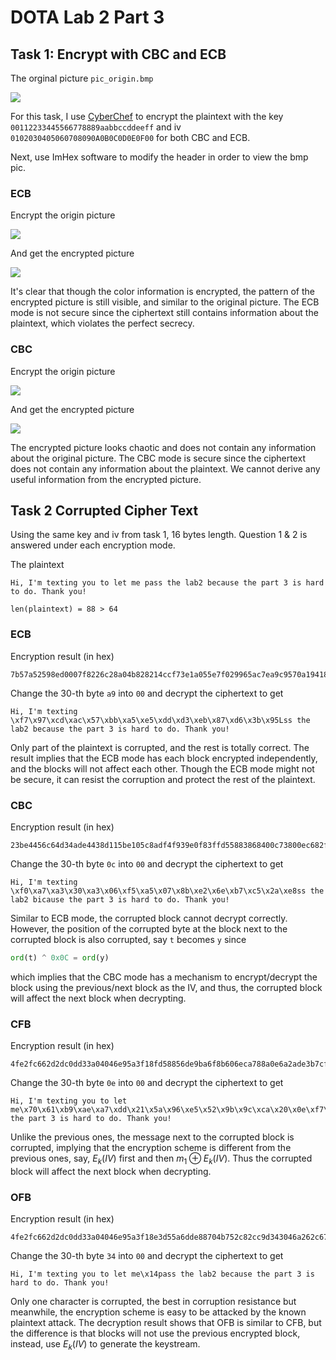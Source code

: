 # DOTA Lab 2 Part 3

## Task 1: Encrypt with CBC and ECB

The orginal picture `pic_origin.bmp`

![](https://gist.githubusercontent.com/chanbengz/a29058bb1ffbb8928a160b6546d4ce63/raw/6f2f78c782266ace3152a425886e1a1e0cce5561/pic_original.bmp)

For this task, I use [CyberChef](https://gchq.github.io/CyberChef/) to encrypt the plaintext with the key `00112233445566778889aabbccddeeff` and iv `0102030405060708090A0B0C0D0E0F00` for both CBC and ECB.

Next, use ImHex software to modify the header in order to view the bmp pic.

### ECB

Encrypt the origin picture

![](https://gist.githubusercontent.com/chanbengz/a29058bb1ffbb8928a160b6546d4ce63/raw/6f2f78c782266ace3152a425886e1a1e0cce5561/ecb_encrypt.png)

And get the encrypted picture

![](https://gist.githubusercontent.com/chanbengz/a29058bb1ffbb8928a160b6546d4ce63/raw/6f2f78c782266ace3152a425886e1a1e0cce5561/ecb_enc_pic.bmp)

It's clear that though the color information is encrypted, the pattern of the encrypted picture is still visible, and similar to the original picture. The ECB mode is not secure since the ciphertext still contains information about the plaintext, which violates the perfect secrecy.

### CBC

Encrypt the origin picture

![](https://gist.githubusercontent.com/chanbengz/a29058bb1ffbb8928a160b6546d4ce63/raw/6f2f78c782266ace3152a425886e1a1e0cce5561/cbc_encrypt.png)

And get the encrypted picture

![](https://gist.githubusercontent.com/chanbengz/a29058bb1ffbb8928a160b6546d4ce63/raw/6f2f78c782266ace3152a425886e1a1e0cce5561/cbc_enc_pic.bmp)

The encrypted picture looks chaotic and does not contain any information about the original picture. The CBC mode is secure since the ciphertext does not contain any information about the plaintext. We cannot derive any useful information from the encrypted picture.

## Task 2 Corrupted Cipher Text

Using the same key and iv from task 1, 16 bytes length. Question 1 & 2 is answered under each encryption mode.

The plaintext
```
Hi, I'm texting you to let me pass the lab2 because the part 3 is hard to do. Thank you!

len(plaintext) = 88 > 64
```

### ECB

Encryption result (in hex)
```
7b57a52598ed0007f8226c28a04b828214ccf73e1a055e7f029965ac7ea9c9570a19418d5ac0413f239bd843997afe23fec9ae4fd8fd60027b87a27873c5e273b8f5e9eea963c61eb848eaa9021403040a25a1167f4f1a4f262f8dbdcf679098
```

Change the 30-th byte `a9` into `00` and decrypt the ciphertext to get

```
Hi, I'm texting \xf7\x97\xcd\xac\x57\xbb\xa5\xe5\xdd\xd3\xeb\x87\xd6\x3b\x95Lss the lab2 because the part 3 is hard to do. Thank you!
```

Only part of the plaintext is corrupted, and the rest is totally correct. The result implies that the ECB mode has each block encrypted independently, and the blocks will not affect each other. Though the ECB mode might not be secure, it can resist the corruption and protect the rest of the plaintext.

### CBC

Encryption result (in hex)
```
23be4456c64d34ade4438d115be105c8adf4f939e0f83ffd55883868400c73800ec682f7c529d7674236e02c75f5b18ec18cbea7c8382e36d2dd9d8ba2fed36076fc22569f2fa8427413452839ff967d385161e12bb94e7ee86887d47824bf25
```

Change the 30-th byte `0c` into `00` and decrypt the ciphertext to get

```
Hi, I'm texting \xf0\xa7\xa3\x30\xa3\x06\xf5\xa5\x07\x8b\xe2\x6e\xb7\xc5\x2a\xe8ss the lab2 bicause the part 3 is hard to do. Thank you!
```

Similar to ECB mode, the corrupted block cannot decrypt correctly. However, the position of the corrupted byte at the block next to the corrupted block is also corrupted, say `t` becomes `y` since
```python
ord(t) ^ 0x0C = ord(y)
```
which implies that the CBC mode has a mechanism to encrypt/decrypt the block using the previous/next block as the IV, and thus, the corrupted block will affect the next block when decrypting.

### CFB

Encryption result (in hex)
```
4fe2fc662d2dc0dd33a04046e95a3f18fd58856de9ba6f8b606eca788a0e6a2ade3b7cf8c6013a86225852471c2cfafe7c90ee142482e46fc781142bed787620bd877b0264a5523442a6ca50b64cba1b15b65bb694bf54bd
```

Change the 30-th byte `0e` into `00` and decrypt the ciphertext to get

```
Hi, I'm texting you to let me\x70\x61\xb9\xae\xa7\xdd\x21\x5a\x96\xe5\x52\x9b\x9c\xca\x20\x0e\xf7\xf4use the part 3 is hard to do. Thank you!
```

Unlike the previous ones, the message next to the corrupted block is corrupted, implying that the encryption scheme is different from the previous ones, say, $E_k(IV)$ first and then $m_1 \oplus E_k(IV)$. Thus the corrupted block will affect the next block when decrypting.

### OFB

Encryption result (in hex)
```
4fe2fc662d2dc0dd33a04046e95a3f18e3d55a6dde88704b752c82cc9d343046a262c670bd77ce5f89fc608d4da43772fa0a4590866f9fdf08b3b74336764176684c63701ba0320d53e62111c8d9ba43fff16f339940d975
```

Change the 30-th byte `34` into `00` and decrypt the ciphertext to get

```
Hi, I'm texting you to let me\x14pass the lab2 because the part 3 is hard to do. Thank you!
```

Only one character is corrupted, the best in corruption resistance but meanwhile, the encryption scheme is easy to be attacked by the known plaintext attack. The decryption result shows that OFB is similar to CFB, but the difference is that blocks will not use the previous encrypted block, instead, use $E_k(IV)$ to generate the keystream.


